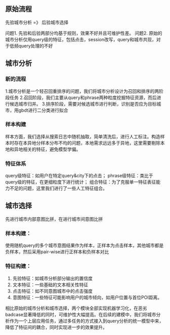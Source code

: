 ## 原始流程
先验城市分析 =》 后验城市选择

问题1. 先验和后验两部分均基于规则，效果不好并且可维护性差。
问题2. 原始的城市分析仅用query级的特征，包括点击，session改写，query和城市共现，对于低频query处理的不好

## 城市分析
### 新的流程
1.城市分析是一个轻召回重排序的问题，我们将城市分析设计为召回和排序的两阶段任务
2.召回阶段，我们主要从query和phrase两种粒度挖掘特征资源，而后进行候选城市归并。
3.排序阶段，需要对候选城市进行判断，识别是否应为目标城市，用gbdt进行二分类进行拟合

### 样本构建
样本方面，我们选择从搜索日志中随机抽取，简单清洗后，进行人工标注。构造样本时存在本异地分样本分布不均的问题，本地需求远远多于异地，这里需要剔除本地和异地相关的特征，避免模型学偏。


### 特征体系
query级特征：如用户在特定query&city下的点击；
phrase级特征：类比于query级的特征，在更细粒度下进行统计；
组合特征：为了克服单一特征表征能力不足的问题，这里我们进行了一些人工特征组合。


## 城市选择
先进行城市内部意图比拼，在进行城市间意图比拼

### 样本构建：
使用随机query的多个城市意图结果作为样本，正样本为点击样本，其他城市都是负样本，然后采用pair-wise进行正样本和负样本对比

### 特征构建：
1. 先验特征：如城市分析部分输出的置信度
2. 文本特征：一些基础的文本相关性特征
3. 点击特征：如不同意图城市中的点击强度
4. 意图特征：一些特征可能影响用户的城市倾向，如用户位置与首位POI距离。

相比原始的城市分析和城市选择，两个模块全部实现机器学习化，在恶劣badcase显著降低的同时，可维护性大幅提高。在后续的建模中，我们将城市分析作为一个上层应用任务，通过多任务的方式接入到query分析的统一模型中来，降低了特征间的耦合，同时实现进一步的效果提升。
